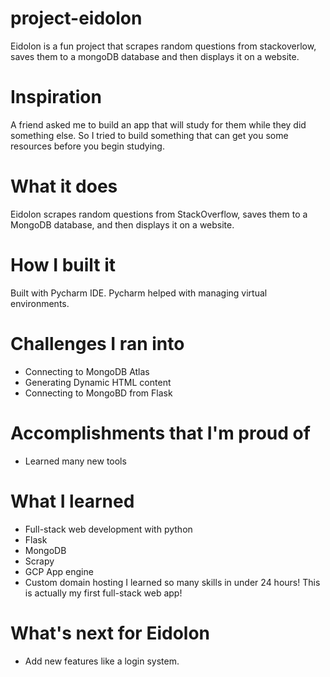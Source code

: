 # project-eidolon
Eidolon is a fun project that scrapes random questions from stackoverlow, saves them to a mongoDB database and then displays it on a website.

# Inspiration
A friend asked me to build an app that will study for them while they did something else. So I tried to build something that can get you some resources before you begin studying.

# What it does
Eidolon scrapes random questions from StackOverflow, saves them to a MongoDB database, and then displays it on a website.

# How I built it
Built with Pycharm IDE. Pycharm helped with managing virtual environments.

# Challenges I ran into
- Connecting to MongoDB Atlas
- Generating Dynamic HTML content
- Connecting to MongoBD from Flask

# Accomplishments that I'm proud of
- Learned many new tools

# What I learned
- Full-stack web development with python
- Flask
- MongoDB
- Scrapy
- GCP App engine
- Custom domain hosting
I learned so many skills in under 24 hours! This is actually my first full-stack web app!

# What's next for Eidolon
- Add new features like a login system.
